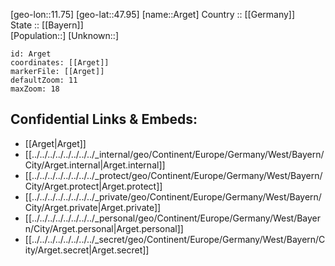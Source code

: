 ﻿---
location: [47.95,11.75] 
mapzoom: [7,12] 
mapmarker: city 
type: City
tags:
- geo/City


SpocWebEntityId: 28863
isDeleted: false
confidential: public

---
[geo-lon::11.75] 
[geo-lat::47.95] 
[name::Arget] 
Country :: [[Germany]]  
State :: [[Bayern]]  
[Population::] 
[Unknown::] 


```leaflet
id: Arget
coordinates: [[Arget]] 
markerFile: [[Arget]] 
defaultZoom: 11 
maxZoom: 18
```


## Confidential Links & Embeds: 
- [[Arget|Arget]]  
- [[../../../../../../../../_internal/geo/Continent/Europe/Germany/West/Bayern/City/Arget.internal|Arget.internal]] 
- [[../../../../../../../../_protect/geo/Continent/Europe/Germany/West/Bayern/City/Arget.protect|Arget.protect]] 
- [[../../../../../../../../_private/geo/Continent/Europe/Germany/West/Bayern/City/Arget.private|Arget.private]] 
- [[../../../../../../../../_personal/geo/Continent/Europe/Germany/West/Bayern/City/Arget.personal|Arget.personal]] 
- [[../../../../../../../../_secret/geo/Continent/Europe/Germany/West/Bayern/City/Arget.secret|Arget.secret]] 
